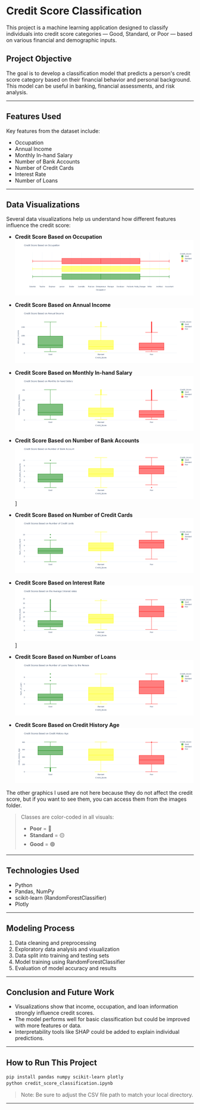 # Credit Score Classification

This project is a machine learning application designed to classify individuals into credit score categories — Good, Standard, or Poor — based on various financial and demographic inputs.

##  Project Objective

The goal is to develop a classification model that predicts a person's credit score category based on their financial behavior and personal background. This model can be useful in banking, financial assessments, and risk analysis.

---

##  Features Used

Key features from the dataset include:

- Occupation
- Annual Income
- Monthly In-hand Salary
- Number of Bank Accounts
- Number of Credit Cards
- Interest Rate
- Number of Loans

---

##  Data Visualizations

Several data visualizations help us understand how different features influence the credit score:

-  **Credit Score Based on Occupation**  
  ![Credit Score Based on Occupation](images/occupation.png)

-  **Credit Score Based on Annual Income**  
  ![Credit Score Based on Annual Income](images/annual_income.png)

-  **Credit Score Based on Monthly In-hand Salary**  
  ![Credit Score Based on Monthly In-hand Salary](images/monthly_inhand_salary.png)

-  **Credit Score Based on Number of Bank Accounts**  
  ![Credit Score Based on Number of Bank Accounts](images/num_bank_acc.png)]

-  **Credit Score Based on Number of Credit Cards**  
  ![Credit Score Based on Number of Credit Cards](images/num_credit_card.png)

-  **Credit Score Based on Interest Rate**  
   ![Credit Score Based on Interest Rate](images/interest_rate.png)]

-  **Credit Score Based on Number of Loans**  
  ![Credit Score Based on Number of Loans](images/num_loans.png)

- **Credit Score Based on Credit History Age**
  ![Credit Score Based on Number of Loans](images/history_age.png)
  
The other graphics I used are not here because they do not affect the credit score, but if you want to see them, you can access them from the images folder.

> Classes are color-coded in all visuals:  
> - **Poor** = 🔴  
> - **Standard** = 🟡  
> - **Good** = 🟢

---

##  Technologies Used

- Python
- Pandas, NumPy
- scikit-learn (RandomForestClassifier)
- Plotly

---

##  Modeling Process

1. Data cleaning and preprocessing
2. Exploratory data analysis and visualization
3. Data split into training and testing sets
4. Model training using RandomForestClassifier
5. Evaluation of model accuracy and results

---

##  Conclusion and Future Work

- Visualizations show that income, occupation, and loan information strongly influence credit scores.
- The model performs well for basic classification but could be improved with more features or data.
- Interpretability tools like SHAP could be added to explain individual predictions.

---

##  How to Run This Project

```bash
pip install pandas numpy scikit-learn plotly
python credit_score_classification.ipynb
```

> Note: Be sure to adjust the CSV file path to match your local directory.

---

